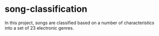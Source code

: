 # song-classification
In this project, songs are classified based on a number of characteristics into a set of 23 electronic genres.
